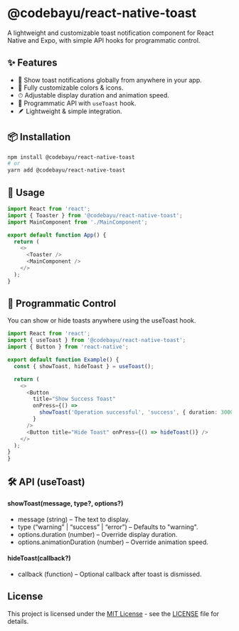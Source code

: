 # @codebayu/react-native-toast

A lightweight and customizable toast notification component for React Native and Expo, with simple API hooks for programmatic control.

## ✨ Features
- 📌 Show toast notifications globally from anywhere in your app.
- 🎨 Fully customizable colors & icons.
- ⏱ Adjustable display duration and animation speed.
- 🔄 Programmatic API with `useToast` hook.
- 🪶 Lightweight & simple integration.

## 📦 Installation

```bash
npm install @codebayu/react-native-toast
# or
yarn add @codebayu/react-native-toast
```

## 🚀 Usage
```ts
import React from 'react';
import { Toaster } from '@codebayu/react-native-toast';
import MainComponent from './MainComponent';

export default function App() {
  return (
    <>
      <Toaster />
      <MainComponent />
    </>
  );
}
```

## 🎯 Programmatic Control

You can show or hide toasts anywhere using the useToast hook.

```ts
import React from 'react';
import { useToast } from '@codebayu/react-native-toast';
import { Button } from 'react-native';

export default function Example() {
  const { showToast, hideToast } = useToast();

  return (
    <>
      <Button
        title="Show Success Toast"
        onPress={() =>
          showToast('Operation successful', 'success', { duration: 3000 })
        }
      />
      <Button title="Hide Toast" onPress={() => hideToast()} />
    </>
  );
}
}
```

## 🛠 API (useToast)

#### showToast(message, type?, options?)

- message (string) – The text to display.
- type (“warning” | “success” | “error”) – Defaults to "warning".
- options.duration (number) – Override display duration.
- options.animationDuration (number) – Override animation speed.

#### hideToast(callback?)

- callback (function) – Optional callback after toast is dismissed.


## License

This project is licensed under the [MIT License](https://opensource.org/licenses/MIT) - see the [LICENSE](LICENSE) file for details.
